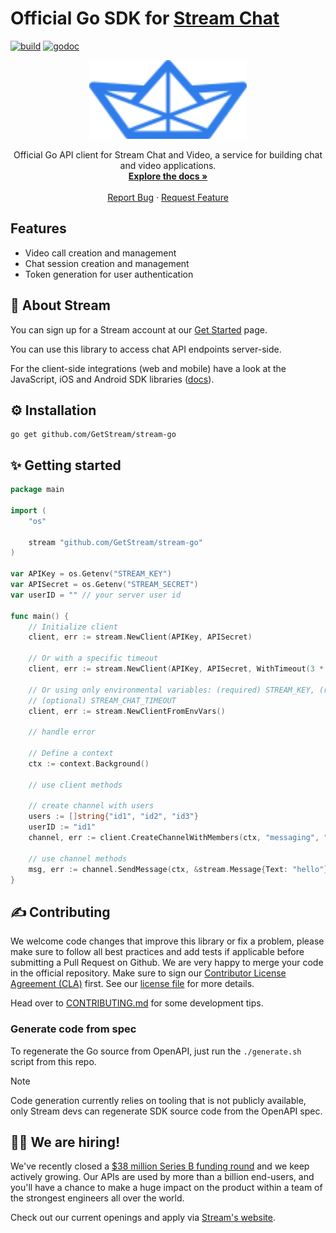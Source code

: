 # Official Go SDK for [Stream Chat](https://getstream.io/)

[![build](https://github.com/GetStream/stream-go/workflows/build/badge.svg)](https://github.com/GetStream/stream-go/actions)
[![godoc](https://pkg.go.dev/badge/GetStream/stream-go)](https://pkg.go.dev/github.com/GetStream/stream-go/v6?tab=doc)

<p align="center">
    <img src="./assets/logo.svg" width="50%" height="50%">
</p>
<p align="center">
    Official Go API client for Stream Chat and Video, a service for building chat and video applications.
    <br />
    <a href="https://getstream.io/chat/docs/"><strong>Explore the docs »</strong></a>
    <br />
    <br />
    <a href="https://github.com/GetStream/stream-go/issues">Report Bug</a>
    ·
    <a href="https://github.com/GetStream/stream-go/issues">Request Feature</a>
</p>

## Features

- Video call creation and management
- Chat session creation and management
- Token generation for user authentication

## 📝 About Stream

You can sign up for a Stream account at our [Get Started](https://getstream.io/chat/get_started/) page.

You can use this library to access chat API endpoints server-side.

For the client-side integrations (web and mobile) have a look at the JavaScript, iOS and Android SDK libraries ([docs](https://getstream.io/chat/)).

## ⚙️ Installation

```shell
go get github.com/GetStream/stream-go
```

## ✨ Getting started

```go
package main

import (
	"os"

	stream "github.com/GetStream/stream-go"
)

var APIKey = os.Getenv("STREAM_KEY")
var APISecret = os.Getenv("STREAM_SECRET")
var userID = "" // your server user id

func main() {
	// Initialize client
	client, err := stream.NewClient(APIKey, APISecret)
	
	// Or with a specific timeout
	client, err := stream.NewClient(APIKey, APISecret, WithTimeout(3 * time.Second))

	// Or using only environmental variables: (required) STREAM_KEY, (required) STREAM_SECRET,
	// (optional) STREAM_CHAT_TIMEOUT
	client, err := stream.NewClientFromEnvVars()

	// handle error

	// Define a context
	ctx := context.Background()

	// use client methods

	// create channel with users
	users := []string{"id1", "id2", "id3"}
	userID := "id1"
	channel, err := client.CreateChannelWithMembers(ctx, "messaging", "channel-id", userID, users...)

	// use channel methods
	msg, err := channel.SendMessage(ctx, &stream.Message{Text: "hello"}, userID)
}
```

## ✍️ Contributing

We welcome code changes that improve this library or fix a problem, please make sure to follow all best practices and add tests if applicable before submitting a Pull Request on Github. We are very happy to merge your code in the official repository. Make sure to sign our [Contributor License Agreement (CLA)](https://docs.google.com/forms/d/e/1FAIpQLScFKsKkAJI7mhCr7K9rEIOpqIDThrWxuvxnwUq2XkHyG154vQ/viewform) first. See our [license file](./LICENSE) for more details.

Head over to [CONTRIBUTING.md](./CONTRIBUTING.md) for some development tips.


### Generate code from spec

To regenerate the Go source from OpenAPI, just run the `./generate.sh` script from this repo.

> [!NOTE]
> Code generation currently relies on tooling that is not publicly available, only Stream devs can regenerate SDK source code from the OpenAPI spec.


## 🧑‍💻 We are hiring!

We've recently closed a [$38 million Series B funding round](https://techcrunch.com/2021/03/04/stream-raises-38m-as-its-chat-and-activity-feed-apis-power-communications-for-1b-users/) and we keep actively growing.
Our APIs are used by more than a billion end-users, and you'll have a chance to make a huge impact on the product within a team of the strongest engineers all over the world.

Check out our current openings and apply via [Stream's website](https://getstream.io/team/#jobs).
